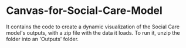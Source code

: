 # Canvas-for-Social-Care-Model
It contains the code to create a dynamic visualization of the Social Care model's outputs, with a zip file with the data it loads.
To run it, unzip the folder into an 'Outputs' folder.
